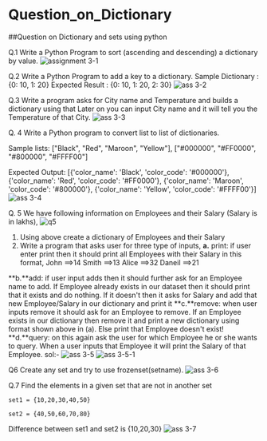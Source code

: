 # Question_on_Dictionary
##Question on Dictionary and sets using python

Q.1 Write a Python Program to sort (ascending and descending) a dictionary by value. 
![assignment 3-1](https://user-images.githubusercontent.com/42138028/119785254-aa151600-beec-11eb-8c45-b7352df238f4.jpg)

Q.2 Write a Python Program to add a key to a dictionary. 
Sample Dictionary : {0: 10, 1: 20}
Expected Result : {0: 10, 1: 20, 2: 30}
![ass 3-2](https://user-images.githubusercontent.com/42138028/119785324-bb5e2280-beec-11eb-9cf8-4033c81915d9.jpg)

Q.3 Write a  program asks for City name and Temperature and builds a dictionary using that Later on you can input City name and it will tell you the Temperature of that City.
![ass 3-3](https://user-images.githubusercontent.com/42138028/119785406-cadd6b80-beec-11eb-9043-9fb4ab645268.jpg)

Q. 4 Write a Python program to convert list to list of dictionaries.

Sample lists: ["Black", "Red", "Maroon", "Yellow"], ["#000000", "#FF0000", "#800000", "#FFFF00"]

Expected Output: [{'color_name': 'Black', 'color_code': '#000000'}, {'color_name': 'Red', 'color_code': '#FF0000'}, {'color_name': 'Maroon', 'color_code': '#800000'}, {'color_name': 'Yellow', 'color_code': '#FFFF00'}]
![ass 3-4](https://user-images.githubusercontent.com/42138028/119785527-e5afe000-beec-11eb-84be-63267794d526.jpg)

 Q. 5 We have following information on Employees and their Salary (Salary is in lakhs),
![q5](https://user-images.githubusercontent.com/42138028/119785774-27408b00-beed-11eb-9de8-832562934a84.jpg)

1. Using above create a dictionary of Employees and their Salary
2. Write a program that asks user for three type of inputs,
**a.** print: if user enter print then it should print all Employees with their Salary in this format,
John ==>14
Smith ==>13
Alice ==>32
 Daneil ==>21

**b.**add: if user input adds then it should further ask for an Employee name to add. If Employee already exists in our dataset then it should print that it exists and do nothing. If it doesn't then it asks for Salary and add that new Employee/Salary in our dictionary and print it
**c.**remove: when user inputs remove it should ask for an Employee to remove. If an Employee exists in our dictionary then remove it and print a new dictionary using format shown above in (a). Else print that Employee doesn't exist!
**d.**query: on this again ask the user for which Employee he or she wants to query. When a user inputs that Employee it will print the Salary of that Employee.
sol:-
![ass 3-5](https://user-images.githubusercontent.com/42138028/119788453-c6ff1880-beef-11eb-8445-8b9859a72304.jpg)
![ass 3-5-1](https://user-images.githubusercontent.com/42138028/119788466-ca929f80-beef-11eb-8bba-91847cc4d84a.jpg)

Q6 Create any set and try to use frozenset(setname).
![ass 3-6](https://user-images.githubusercontent.com/42138028/119787971-5ce67380-beef-11eb-9587-34d0f1157d77.jpg)

Q.7 Find the elements in a given set that are not in another set

    set1 = {10,20,30,40,50}

    set2 = {40,50,60,70,80}

 Difference between set1 and set2 is {10,20,30}
![ass 3-7](https://user-images.githubusercontent.com/42138028/119788071-725b9d80-beef-11eb-8f7c-2b94b5db1bd8.jpg)

